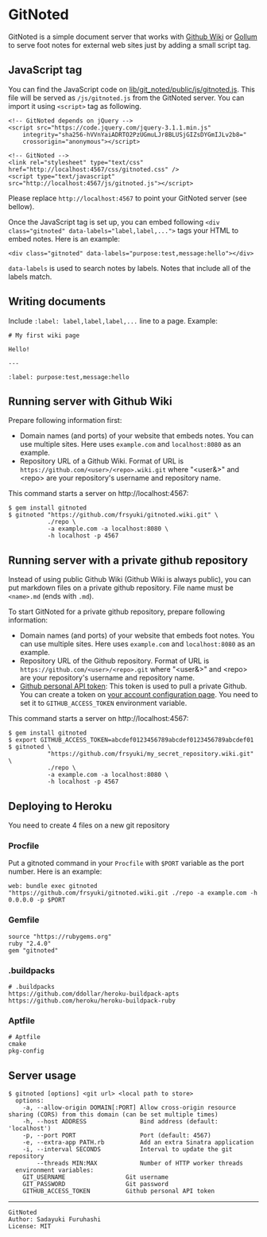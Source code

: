 # GitNoted

GitNoted is a simple document server that works with [Github Wiki](https://help.github.com/articles/about-github-wikis/) or [Gollum](https://github.com/gollum/gollum) to serve foot notes for external web sites just by adding a small script tag.

## JavaScript tag

You can find the JavaScript code on [lib/git_noted/public/js/gitnoted.js](lib/git_noted/public/js/gitnoted.js). This file will be served as `/js/gitnoted.js` from the GitNoted server. You can import it using `<script>` tag as following.

```
<!-- GitNoted depends on jQuery -->
<script src="https://code.jquery.com/jquery-3.1.1.min.js"
    integrity="sha256-hVVnYaiADRTO2PzUGmuLJr8BLUSjGIZsDYGmIJLv2b8="
    crossorigin="anonymous"></script>

<!-- GitNoted -->
<link rel="stylesheet" type="text/css" href="http://localhost:4567/css/gitnoted.css" />
<script type="text/javascript" src="http://localhost:4567/js/gitnoted.js"></script>
```

Please replace `http://localhost:4567` to point your GitNoted server (see bellow).

Once the JavaScript tag is set up, you can embed following `<div class="gitnoted" data-labels="label,label,...">` tags your HTML to embed notes. Here is an example:

```
<div class="gitnoted" data-labels="purpose:test,message:hello"></div>
```

`data-labels` is used to search notes by labels. Notes that include all of the labels match.


## Writing documents

Include `:label: label,label,label,...` line to a page. Example:

```
# My first wiki page

Hello!

---

:label: purpose:test,message:hello
```

## Running server with Github Wiki

Prepare following information first:

* Domain names (and ports) of your website that embeds notes. You can use multiple sites. Here uses `example.com` and `localhost:8080` as an example.
* Repository URL of a Github Wiki. Format of URL is `https://github.com/<user>/<repo>.wiki.git` where "&lt;user&&gt;" and &lt;repo&gt; are your repository's username and repository name.

This command starts a server on http://localhost:4567:

```
$ gem install gitnoted
$ gitnoted "https://github.com/frsyuki/gitnoted.wiki.git" \
           ./repo \
           -a example.com -a localhost:8080 \
           -h localhost -p 4567
```

## Running server with a private github repository

Instead of using public Github Wiki (Github Wiki is always public), you can put markdown files on a private github repository. File name must be `<name>.md` (ends with `.md`).

To start GitNoted for a private github repository, prepare following information:

* Domain names (and ports) of your website that embeds foot notes. You can use multiple sites. Here uses `example.com` and `localhost:8080` as an example.
* Repository URL of the Github repository. Format of URL is `https://github.com/<user>/<repo>.git` where "&lt;user&&gt;" and &lt;repo&gt; are your repository's username and repository name.
* [Github personal API token](https://github.com/blog/1509-personal-api-tokens): This token is used to pull a private Github. You can create a token on [your account configuration page](https://github.com/settings/tokens). You need to set it to `GITHUB_ACCESS_TOKEN` environment variable.

This command starts a server on http://localhost:4567:

```
$ gem install gitnoted
$ export GITHUB_ACCESS_TOKEN=abcdef0123456789abcdef0123456789abcdef01
$ gitnoted \
           "https://github.com/frsyuki/my_secret_repository.wiki.git" \
           ./repo \
           -a example.com -a localhost:8080 \
           -h localhost -p 4567
```

## Deploying to Heroku

You need to create 4 files on a new git repository

### Procfile

Put a gitnoted command in your `Procfile` with `$PORT` variable as the port number. Here is an example:

```
web: bundle exec gitnoted "https://github.com/frsyuki/gitnoted.wiki.git ./repo -a example.com -h 0.0.0.0 -p $PORT
```

### Gemfile

```
source "https://rubygems.org"
ruby "2.4.0"
gem "gitnoted"
```

### .buildpacks

```
# .buildpacks
https://github.com/ddollar/heroku-buildpack-apts
https://github.com/heroku/heroku-buildpack-ruby
```

### Aptfile

```
# Aptfile
cmake
pkg-config
```

## Server usage

```
$ gitnoted [options] <git url> <local path to store>
  options:
    -a, --allow-origin DOMAIN[:PORT] Allow cross-origin resource sharing (CORS) from this domain (can be set multiple times)
    -h, --host ADDRESS               Bind address (default: 'localhost')
    -p, --port PORT                  Port (default: 4567)
    -e, --extra-app PATH.rb          Add an extra Sinatra application
    -i, --interval SECONDS           Interval to update the git repository
        --threads MIN:MAX            Number of HTTP worker threads
  environment variables:
    GIT_USERNAME                 Git username
    GIT_PASSWORD                 Git password
    GITHUB_ACCESS_TOKEN          Github personal API token
```

----

    GitNoted
    Author: Sadayuki Furuhashi
    License: MIT

